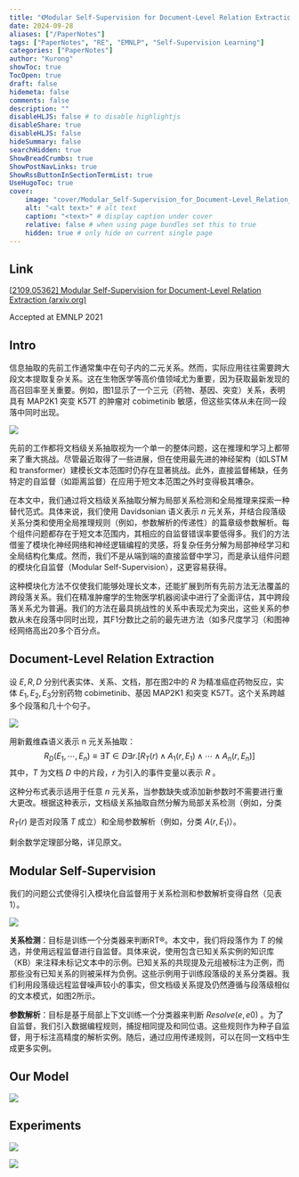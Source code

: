 ```yaml
---
title: "《Modular Self-Supervision for Document-Level Relation Extraction》笔记"
date: 2024-09-28
aliases: ["/PaperNotes"]
tags: ["PaperNotes", "RE", "EMNLP", "Self-Supervision Learning"]
categories: ["PaperNotes"]
author: "Kurong"
showToc: true
TocOpen: true
draft: false
hidemeta: false
comments: false
description: ""
disableHLJS: false # to disable highlightjs
disableShare: true
disableHLJS: false
hideSummary: false
searchHidden: true
ShowBreadCrumbs: true
ShowPostNavLinks: true
ShowRssButtonInSectionTermList: true
UseHugoToc: true
cover:
    image: "cover/Modular_Self-Supervision_for_Document-Level_Relation_Extraction.png" # image path/url
    alt: "<alt text>" # alt text
    caption: "<text>" # display caption under cover
    relative: false # when using page bundles set this to true
    hidden: true # only hide on current single page
---
```


## Link

[[2109.05362\] Modular Self-Supervision for Document-Level Relation Extraction (arxiv.org)](https://arxiv.org/abs/2109.05362)

Accepted at EMNLP 2021



## Intro

信息抽取的先前工作通常集中在句子内的二元关系。然而，实际应用往往需要跨大段文本提取复杂关系。这在生物医学等高价值领域尤为重要，因为获取最新发现的高召回率至关重要。例如，图1显示了一个三元（药物、基因、突变）关系，表明具有 MAP2K1 突变 K57T 的肿瘤对 cobimetinib 敏感，但这些实体从未在同一段落中同时出现。

![](/img/PaperNotes/Modular_Self-Supervision_for_Document-Level_Relation_Extraction/img1.png)

先前的工作都将文档级关系抽取视为一个单一的整体问题，这在推理和学习上都带来了重大挑战。尽管最近取得了一些进展，但在使用最先进的神经架构（如LSTM 和 transformer）建模长文本范围时仍存在显著挑战。此外，直接监督稀缺，任务特定的自监督（如距离监督）在应用于短文本范围之外时变得极其嘈杂。

在本文中，我们通过将文档级关系抽取分解为局部关系检测和全局推理来探索一种替代范式。具体来说，我们使用 Davidsonian 语义表示 $n$ 元关系，并结合段落级关系分类和使用全局推理规则（例如，参数解析的传递性）的篇章级参数解析。每个组件问题都存在于短文本范围内，其相应的自监督错误率要低得多。我们的方法借鉴了模块化神经网络和神经逻辑编程的灵感，将复杂任务分解为局部神经学习和全局结构化集成。然而，我们不是从端到端的直接监督中学习，而是承认组件问题的模块化自监督（Modular Self-Supervision），这更容易获得。

这种模块化方法不仅使我们能够处理长文本，还能扩展到所有先前方法无法覆盖的跨段落关系。我们在精准肿瘤学的生物医学机器阅读中进行了全面评估，其中跨段落关系尤为普遍。我们的方法在最具挑战性的关系中表现尤为突出，这些关系的参数从未在段落中同时出现，其F1分数比之前的最先进方法（如多尺度学习（和图神经网络高出20多个百分点。



##  Document-Level Relation Extraction

设 $E,R,D$ 分别代表实体、关系、文档，那在图2中的 $R$ 为精准癌症药物反应，实体 $E_1,E_2,E_3$​ 分别药物 cobimetinib、基因 MAP2K1 和突变 K57T。这个关系跨越多个段落和几十个句子。

![](/img/PaperNotes/Modular_Self-Supervision_for_Document-Level_Relation_Extraction/img2.png)

用新戴维森语义表示 n 元关系抽取：
$$
R_D(E_1, \cdots, E_n) \equiv \exists T \in D \exists r. [R_T(r) \land A_1(r, E_1) \land \cdots \land A_n(r, E_n)]
$$
其中，$T$ 为文档 $D$ 中的片段，$r$ 为引入的事件变量以表示 $R$​ 。 

这种分布式表示适用于任意 $n$ 元关系，当参数缺失或添加新参数时不需要进行重大更改。根据这种表示，文档级关系抽取自然分解为局部关系检测（例如，分类

 $R_T(r)$ 是否对段落 $T$ 成立）和全局参数解析（例如，分类 $A(r,E_1)$）。

剩余数学定理部分略，详见原文。



## Modular Self-Supervision

我们的问题公式使得引入模块化自监督用于关系检测和参数解析变得自然（见表1）。

![](/img/PaperNotes/Modular_Self-Supervision_for_Document-Level_Relation_Extraction/img3.png)

**关系检测**：目标是训练一个分类器来判断RT®。本文中，我们将段落作为 $T$ 的候选，并使用远程监督进行自监督。具体来说，使用包含已知关系实例的知识库（KB）来注释未标记文本中的示例。已知关系的共现提及元组被标注为正例，而那些没有已知关系的则被采样为负例。这些示例用于训练段落级的关系分类器。我们利用段落级远程监督噪声较小的事实，但文档级关系提及仍然遵循与段落级相似的文本模式，如图2所示。

**参数解析**：目标是基于局部上下文训练一个分类器来判断 $Resolve(e, e0)$ 。为了自监督，我们引入数据编程规则，捕捉相同提及和同位语。这些规则作为种子自监督，用于标注高精度的解析实例。随后，通过应用传递规则，可以在同一文档中生成更多实例。



## Our Model

![](/img/PaperNotes/Modular_Self-Supervision_for_Document-Level_Relation_Extraction/img4.png)



##  Experiments

![](/img/PaperNotes/Modular_Self-Supervision_for_Document-Level_Relation_Extraction/img5.png)

![](/img/PaperNotes/Modular_Self-Supervision_for_Document-Level_Relation_Extraction/img6.png)
